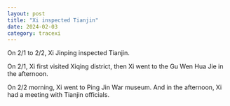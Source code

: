 ```yaml
---
layout: post
title: "Xi inspected Tianjin"
date: 2024-02-03
category: tracexi
---
```


On 2/1 to 2/2, Xi Jinping inspected Tianjin.

On 2/1, Xi first visited Xiqing district, then Xi went to the Gu Wen Hua Jie in the afternoon.

On 2/2 morning, Xi went to Ping Jin War museum. And in the afternoon, Xi had a meeting with Tianjin officials.






